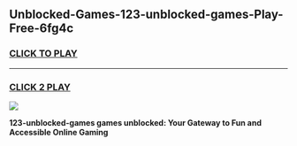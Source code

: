 
## Unblocked-Games-123-unblocked-games-Play-Free-6fg4c
<h3>
<a href="https://premium76.site?title=123-unblocked-games&ref=23A">CLICK TO PLAY</a></h3>
<hr>

<h3>
<a href="https://premium76.site?title=123-unblocked-games&ref=23A">CLICK 2 PLAY</a>
  
</h3>

<a href="https://premium76.site?title=123-unblocked-games&ref=23A"><img src="https://clearcache.store/games.png"></a>


**123-unblocked-games games unblocked: Your Gateway to Fun and Accessible Online Gaming**
